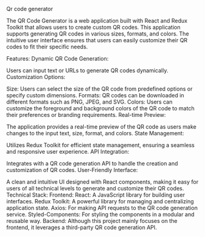 Qr code generator 

The QR Code Generator is a web application built with React and Redux Toolkit that allows users to create custom QR codes. This application supports generating QR codes in various sizes, formats, and colors. The intuitive user interface ensures that users can easily customize their QR codes to fit their specific needs.

Features:
Dynamic QR Code Generation:

Users can input text or URLs to generate QR codes dynamically.
Customization Options:

Size: Users can select the size of the QR code from predefined options or specify custom dimensions.
Formats: QR codes can be downloaded in different formats such as PNG, JPEG, and SVG.
Colors: Users can customize the foreground and background colors of the QR code to match their preferences or branding requirements.
Real-time Preview:

The application provides a real-time preview of the QR code as users make changes to the input text, size, format, and colors.
State Management:

Utilizes Redux Toolkit for efficient state management, ensuring a seamless and responsive user experience.
API Integration:

Integrates with a QR code generation API to handle the creation and customization of QR codes.
User-Friendly Interface:

A clean and intuitive UI designed with React components, making it easy for users of all technical levels to generate and customize their QR codes.
Technical Stack:
Frontend:
React: A JavaScript library for building user interfaces.
Redux Toolkit: A powerful library for managing and centralizing application state.
Axios: For making API requests to the QR code generation service.
Styled-Components: For styling the components in a modular and reusable way.
Backend:
Although this project mainly focuses on the frontend, it leverages a third-party QR code generation API.
